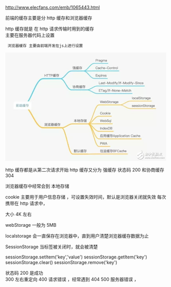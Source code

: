 http://www.elecfans.com/emb/1065443.html

前端的缓存主要是分 http 缓存和浏览器缓存

http 缓存就是 在 http 请求传输时用到的缓存  
 主要在服务器代码上设置

     浏览器缓存 主要由前端开发在js上进行设置

![](./1.png)

http 缓存都是从第二次请求开始
http 缓存又分为 强缓存 状态码 200 和协商缓存 304

浏览器缓存中经常会到 本地存储

cookie 主要用于用户信息存储 ，可设置失效时间，默认是浏览器关闭就失效
每次携带在 http 请求中，

大小 4K 左右

webStorage
一般为 5MB

localstorage 会一直保存在浏览器中，直到用户清楚浏览器缓存数据为止

SessionStorage 当标签被关闭时，就会被清楚

sessionStorage.setItem('key','value')
sessionStorage.getItem('key')
sessionStorage.clear()
sessionStorage.remove('key')

状态码
200 是成功  
300 左右重定向
400 请求错误 ，经常遇到 404
500 服务器错误 ，

